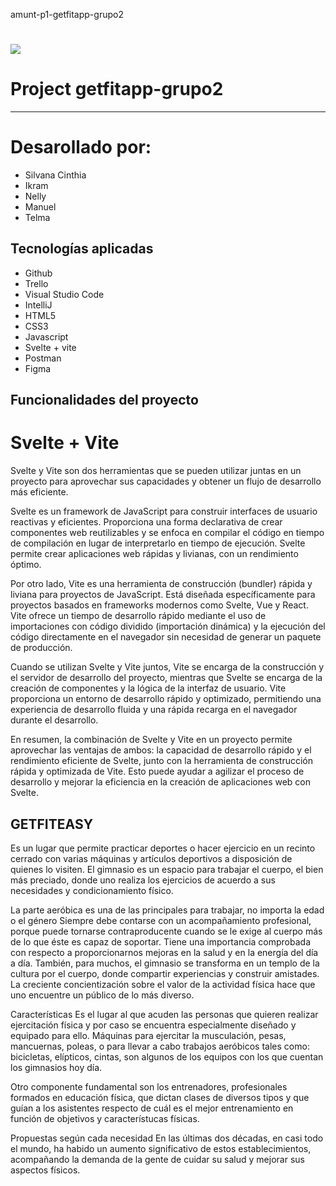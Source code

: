 

amunt-p1-getfitapp-grupo2 
<h1 aling="center">
<img src="./.assets/imagenes/GetFitEasy.png">
</h1>


# Project getfitapp-grupo2
***
# Desarollado por:

* Silvana Cinthia
* Ikram
* Nelly
* Manuel 
 * Telma 

## Tecnologías aplicadas

* Github
* Trello
* Visual Studio Code
* IntelliJ
* HTML5
* CSS3
* Javascript
* Svelte + vite
* Postman
* Figma

## Funcionalidades del proyecto


# Svelte + Vite
Svelte y Vite son dos herramientas que se pueden utilizar juntas en un proyecto para aprovechar sus capacidades y obtener un flujo de desarrollo más eficiente.

Svelte es un framework de JavaScript para construir interfaces de usuario reactivas y eficientes. Proporciona una forma declarativa de crear componentes web reutilizables y se enfoca en compilar el código en tiempo de compilación en lugar de interpretarlo en tiempo de ejecución. Svelte permite crear aplicaciones web rápidas y livianas, con un rendimiento óptimo.

Por otro lado, Vite es una herramienta de construcción (bundler) rápida y liviana para proyectos de JavaScript. Está diseñada específicamente para proyectos basados en frameworks modernos como Svelte, Vue y React. Vite ofrece un tiempo de desarrollo rápido mediante el uso de importaciones con código dividido (importación dinámica) y la ejecución del código directamente en el navegador sin necesidad de generar un paquete de producción.

Cuando se utilizan Svelte y Vite juntos, Vite se encarga de la construcción y el servidor de desarrollo del proyecto, mientras que Svelte se encarga de la creación de componentes y la lógica de la interfaz de usuario. Vite proporciona un entorno de desarrollo rápido y optimizado, permitiendo una experiencia de desarrollo fluida y una rápida recarga en el navegador durante el desarrollo.

En resumen, la combinación de Svelte y Vite en un proyecto permite aprovechar las ventajas de ambos: la capacidad de desarrollo rápido y el rendimiento eficiente de Svelte, junto con la herramienta de construcción rápida y optimizada de Vite. Esto puede ayudar a agilizar el proceso de desarrollo y mejorar la eficiencia en la creación de aplicaciones web con Svelte.

##  GETFITEASY
 Es un lugar que permite practicar deportes o hacer ejercicio en un recinto cerrado con varias máquinas y artículos deportivos a disposición de quienes lo visiten.
El gimnasio es un espacio para trabajar el cuerpo, el bien más preciado, donde uno realiza los ejercicios de acuerdo a sus necesidades y condicionamiento físico.

La parte aeróbica es una de las principales para trabajar, no importa la edad o el género
Siempre debe contarse con un acompañamiento profesional, porque puede tornarse contraproducente cuando se le exige al cuerpo más de lo que éste es capaz de soportar. Tiene una importancia comprobada con respecto a proporcionarnos mejoras en la salud y en la energía del día a día. También, para muchos, el gimnasio se transforma en un templo de la cultura por el cuerpo, donde compartir experiencias y construir amistades. La creciente concientización sobre el valor de la actividad física hace que uno encuentre un público de lo más diverso.

Características
Es el lugar al que acuden las personas que quieren realizar ejercitación física y por caso se encuentra especialmente diseñado y equipado para ello. Máquinas para ejercitar la musculación, pesas, mancuernas, poleas, o para llevar a cabo trabajos aeróbicos tales como: bicicletas, elípticos, cintas, son algunos de los equipos con los que cuentan los gimnasios hoy día.​


Otro componente fundamental son los entrenadores, profesionales formados en educación física, que dictan clases de diversos tipos y que guían a los asistentes respecto de cuál es el mejor entrenamiento en función de objetivos y característucas físicas.​

Propuestas según cada necesidad
En las últimas dos décadas, en casi todo el mundo, ha habido un aumento significativo de estos establecimientos, acompañando la demanda de la gente de cuidar su salud y mejorar sus aspectos físicos.​

